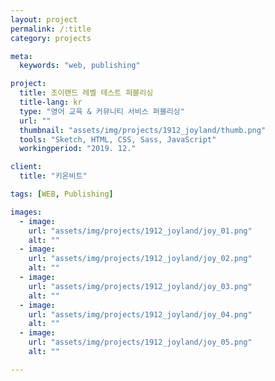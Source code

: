 ```yaml
---
layout: project
permalink: /:title
category: projects

meta:
  keywords: "web, publishing"

project:
  title: 조이랜드 레벨 테스트 퍼블리싱
  title-lang: kr
  type: "영어 교육 & 커뮤니티 서비스 퍼블리싱"
  url: ""
  thumbnail: "assets/img/projects/1912_joyland/thumb.png"
  tools: "Sketch, HTML, CSS, Sass, JavaScript"
  workingperiod: "2019. 12."

client:
  title: "키온비트"

tags: [WEB, Publishing]

images:
  - image:
    url: "assets/img/projects/1912_joyland/joy_01.png"
    alt: ""
  - image:
    url: "assets/img/projects/1912_joyland/joy_02.png"
    alt: ""
  - image:
    url: "assets/img/projects/1912_joyland/joy_03.png"
    alt: ""
  - image:
    url: "assets/img/projects/1912_joyland/joy_04.png"
    alt: ""
  - image:
    url: "assets/img/projects/1912_joyland/joy_05.png"
    alt: ""

---
```

